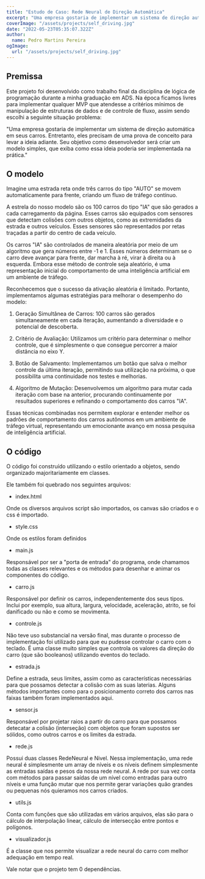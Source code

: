 ```yaml
---
title: "Estudo de Caso: Rede Neural de Direção Automática"
excerpt: "Uma empresa gostaria de implementar um sistema de direção automática em seus carros. Entretanto, eles precisam de uma prova de conceito para levar a ideia adiante. Seu objetivo como desenvolvedor será criar um modelo simples, que exiba como essa ideia poderia ser implementada na prática."
coverImage: "/assets/projects/self_driving.jpg"
date: "2022-05-23T05:35:07.322Z"
author:
  name: Pedro Martins Pereira 
ogImage:
  url: "/assets/projects/self_driving.jpg"
---
```


## Premissa

Este projeto foi desenvolvido como trabalho final da disciplina de lógica de programação durante a minha graduação em ADS. Na época ficamos livres para implementar qualquer MVP que atendesse a critérios mínimos de manipulação de estruturas de dados e de controle de fluxo, assim sendo escolhi a seguinte situação problema:

"Uma empresa gostaria de implementar um sistema de direção automática em seus carros. Entretanto, eles precisam de uma prova de conceito para levar a ideia adiante. Seu objetivo como desenvolvedor será criar um modelo simples, que exiba como essa ideia poderia ser implementada na prática."


## O modelo

Imagine uma estrada reta onde três carros do tipo "AUTO" se movem automaticamente para frente, criando um fluxo de tráfego contínuo.

A estrela do nosso modelo são os 100 carros do tipo "IA" que são gerados a cada carregamento da página. Esses carros são equipados com sensores que detectam colisões com outros objetos, como as extremidades da estrada e outros veículos. Esses sensores são representados por retas traçadas a partir do centro de cada veículo.

Os carros "IA" são controlados de maneira aleatória por meio de um algoritmo que gera números entre -1 e 1. Esses números determinam se o carro deve avançar para frente, dar marcha à ré, virar à direita ou à esquerda. Embora esse método de controle seja aleatório, é uma representação inicial do comportamento de uma inteligência artificial em um ambiente de tráfego.

Reconhecemos que o sucesso da ativação aleatória é limitado. Portanto, implementamos algumas estratégias para melhorar o desempenho do modelo:

1. Geração Simultânea de Carros: 100 carros são gerados simultaneamente em cada iteração, aumentando a diversidade e o potencial de descoberta.

2. Critério de Avaliação: Utilizamos um critério para determinar o melhor controle, que é simplesmente o que consegue percorrer a maior distância no eixo Y.

3. Botão de Salvamento: Implementamos um botão que salva o melhor controle da última iteração, permitindo sua utilização na próxima, o que possibilita uma continuidade nos testes e melhorias.

4. Algoritmo de Mutação: Desenvolvemos um algoritmo para mutar cada iteração com base na anterior, procurando continuamente por resultados superiores e refinando o comportamento dos carros "IA".

Essas técnicas combinadas nos permitem explorar e entender melhor os padrões de comportamento dos carros autônomos em um ambiente de tráfego virtual, representando um emocionante avanço em nossa pesquisa de inteligência artificial.

## O código

O código foi construído utilizando o estilo orientado a objetos, sendo organizado majoritariamente em classes.

Ele também foi quebrado nos seguintes arquivos:

-    index.html

Onde os diversos arquivos script são importados, os canvas são criados e o css é importado.

-    style.css

Onde os estilos foram definidos

-    main.js

Responsável por ser a "porta de entrada" do programa, onde chamamos todas as classes relevantes e os métodos para desenhar e animar os componentes do código.

-    carro.js

Responsável por definir os carros, independentemente dos seus tipos. Inclui por exemplo, sua altura, largura, velocidade, aceleração, atrito, se foi danificado ou não e como se movimenta.

-    controle.js

Não teve uso substancial na versão final, mas durante o processo de implementação foi utilizado para que eu pudesse controlar o carro com o teclado. É uma classe muito simples que controla os valores da direção do carro (que são booleanos) utilizando eventos do teclado.

-    estrada.js

Define a estrada, seus limites, assim como as características necessárias para que possamos detectar a colisão com as suas laterias. Alguns métodos importantes como para o posicionamento correto dos carros nas faixas também foram implementados aqui.

-    sensor.js

Responsável por projetar raios a partir do carro para que possamos detecatar a colisão (interseção) com objetos que foram supostos ser sólidos, como outros carros e os limites da estrada.

-    rede.js

Possui duas classes RedeNeural e Nivel. Nessa implementação, uma rede neural é simplesmente um array de níveis e os níveis definem simplesmente as entradas saídas e pesos da nossa rede neural. A rede por sua vez conta com métodos para passar saídas de um nível como entradas para outro níveis e uma função mutar que nos permite gerar variações quão grandes ou pequenas nós quieramos nos carros criados.

-    utils.js

Conta com funções que são utilizadas em vários arquivos, elas são para o cálculo de interpolação linear, cálculo de intersecção entre pontos e polígonos.

-    visualizador.js

É a classe que nos permite visualizar a rede neural do carro com melhor adequação em tempo real.

Vale notar que o projeto tem 0 dependências.
